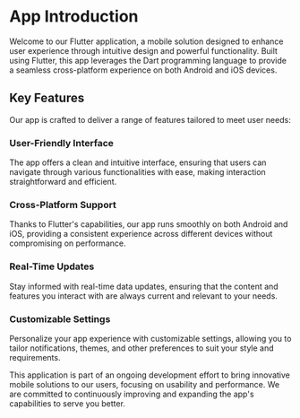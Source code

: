 # App Introduction

Welcome to our Flutter application, a mobile solution designed to enhance user experience through intuitive design and powerful functionality. Built using Flutter, this app leverages the Dart programming language to provide a seamless cross-platform experience on both Android and iOS devices.

## Key Features

Our app is crafted to deliver a range of features tailored to meet user needs:

### User-Friendly Interface
The app offers a clean and intuitive interface, ensuring that users can navigate through various functionalities with ease, making interaction straightforward and efficient.

### Cross-Platform Support
Thanks to Flutter's capabilities, our app runs smoothly on both Android and iOS, providing a consistent experience across different devices without compromising on performance.

### Real-Time Updates
Stay informed with real-time data updates, ensuring that the content and features you interact with are always current and relevant to your needs.

### Customizable Settings
Personalize your app experience with customizable settings, allowing you to tailor notifications, themes, and other preferences to suit your style and requirements.

This application is part of an ongoing development effort to bring innovative mobile solutions to our users, focusing on usability and performance. We are committed to continuously improving and expanding the app's capabilities to serve you better.

